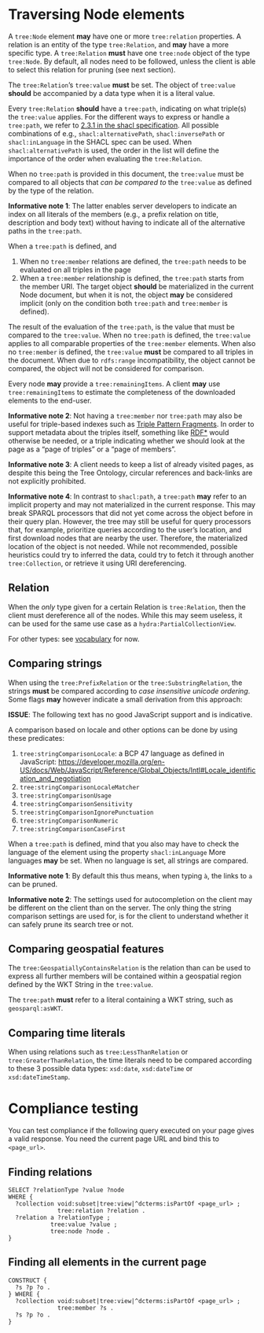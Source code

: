 # Traversing Node elements

A `tree:Node` element __may__ have one or more `tree:relation` properties. A relation is an entity of the type `tree:Relation`, and __may__ have a more specific type. A `tree:Relation` __must__ have one `tree:node` object of the type `tree:Node`. By default, all nodes need to be followed, unless the client is able to select this relation for pruning (see next section).

The `tree:Relation`’s `tree:value` __must__ be set. The object of `tree:value` __should__ be accompanied by a data type when it is a literal value.

Every `tree:Relation` __should__ have a `tree:path`, indicating on what triple(s) the `tree:value` applies. For the different ways to express or handle a `tree:path`, we refer to [2.3.1 in the shacl specification](https://www.w3.org/TR/shacl/#x2.3.1-shacl-property-paths). All possible combinations of e.g., `shacl:alternativePath`, `shacl:inversePath` or `shacl:inLanguage` in the SHACL spec can be used. When `shacl:alternativePath` is used, the order in the list will define the importance of the order when evaluating the `tree:Relation`.

When no `tree:path` is provided in this document, the `tree:value` must be compared to all objects that _can be compared to_ the `tree:value` as defined by the type of the relation. 

__Informative note 1__: The latter enables server developers to indicate an index on all literals of the members (e.g., a prefix relation on title, description and body text) without having to indicate all of the alternative paths in the `tree:path`.

When a `tree:path` is defined, and
 1. When no `tree:member` relations are defined, the `tree:path` needs to be evaluated on all triples in the page
 2. When a `tree:member` relationship is defined, the `tree:path` starts from the member URI. The target object __should__ be materialized in the current Node document, but when it is not, the object __may__ be considered implicit (only on the condition both `tree:path` and `tree:member` is defined).
<!-- MAYBE 3. For quad representations, you can find the triple on which the `tree:path` should be evaluated by adding the graph name as an object of `tree:memberGraph` to the `tree:Collection`. #PC: I’m unsure why to add this. I think it only adds complexity without adding real benefits to the data model, serialization, bandwidth, query performance, etc.-->

The result of the evaluation of the `tree:path`, is the value that must be compared to the `tree:value`.
When no `tree:path` is defined, the `tree:value` applies to all comparable properties of the `tree:member` elements.
When also no `tree:member` is defined, the `tree:value` __must__ be compared to all triples in the document.
When due to `rdfs:range` incompatibility, the object cannot be compared, the object will not be considered for comparison.

Every node __may__ provide a `tree:remainingItems`. A client __may__ use `tree:remainingItems` to estimate the completeness of the downloaded elements to the end-user.

__Informative note 2__: Not having a `tree:member` nor `tree:path` may also be useful for triple-based indexes such as [Triple Pattern Fragments](https://www.hydra-cg.com/spec/latest/triple-pattern-fragments/). In order to support metadata about the triples itself, something like [RDF*](http://blog.liu.se/olafhartig/tag/rdf-star/) would otherwise be needed, or a triple indicating whether we should look at the page as a “page of triples” or a “page of members”.

__Informative note 3__: A client needs to keep a list of already visited pages, as despite this being the Tree Ontology, circular references and back-links are not explicitly prohibited.

__Informative note 4__: In contrast to `shacl:path`, a `tree:path` __may__ refer to an implicit property and may not materialized in the current response. This may break SPARQL processors that did not yet come across the object before in their query plan. However, the tree may still be useful for query processors that, for example, prioritize queries according to the user’s location, and first download nodes that are nearby the user. Therefore, the materialized location of the object is not needed. While not recommended, possible heuristics could try to inferred the data, could try to fetch it through another `tree:Collection`, or retrieve it using URI dereferencing.

## Relation

When the _only_ type given for a certain Relation is `tree:Relation`, then the client must dereference all of the nodes. While this may seem useless, it can be used for the same use case as a `hydra:PartialCollectionView`.

For other types: see [vocabulary](../vocabulary.md) for now.

## Comparing strings

When using the `tree:PrefixRelation` or the `tree:SubstringRelation`, the strings __must__ be compared according to _case insensitive unicode ordering_.
Some flags __may__ however indicate a small derivation from this approach:

__ISSUE__: The following text has no good JavaScript support and is indicative.

A comparison based on locale and other options can be done by using these predicates:
 1. `tree:stringComparisonLocale`: a BCP 47 language as defined in JavaScript: https://developer.mozilla.org/en-US/docs/Web/JavaScript/Reference/Global_Objects/Intl#Locale_identification_and_negotiation
 2. `tree:stringComparisonLocaleMatcher`
 3. `tree:stringComparisonUsage`
 4. `tree:stringComparisonSensitivity`
 5. `tree:stringComparisonIgnorePunctuation`
 6. `tree:stringComparisonNumeric`
 7. `tree:stringComparisonCaseFirst`

When a `tree:path` is defined, mind that you also may have to check the language of the element using the property `shacl:inLanguage` 
More languages __may__ be set.
When no language is set, all strings are compared.

__Informative note 1__: By default this thus means, when typing `à`, the links to `a` can be pruned.

__Informative note 2__: The settings used for autocompletion on the client may be different on the client than on the server. The only thing the string comparison settings are used for, is for the client to understand whether it can safely prune its search tree or not.

## Comparing geospatial features

The `tree:GeospatiallyContainsRelation` is the relation than can be used to express all further members will be contained within a geospatial region defined by the WKT String in the `tree:value`.

The `tree:path` __must__ refer to a literal containing a WKT string, such as `geosparql:asWKT`.

## Comparing time literals

When using relations such as `tree:LessThanRelation` or `tree:GreaterThanRelation`, the time literals need to be compared according to these 3 possible data types: `xsd:date`, `xsd:dateTime` or `xsd:dateTimeStamp`.

# Compliance testing

You can test compliance if the following query executed on your page gives a valid response. You need the current page URL and bind this to `<page_url>`.

## Finding relations

```sparql
SELECT ?relationType ?value ?node
WHERE {
  ?collection void:subset|tree:view|^dcterms:isPartOf <page_url> ;
              tree:relation ?relation .
  ?relation a ?relationType ;
            tree:value ?value ;
            tree:node ?node .
}
```

## Finding all elements in the current page

```sparql
CONSTRUCT {
  ?s ?p ?o .
} WHERE {
  ?collection void:subset|tree:view|^dcterms:isPartOf <page_url> ;
              tree:member ?s .
  ?s ?p ?o .
}
```
